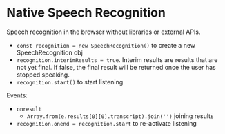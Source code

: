 # Native Speech Recognition

Speech recognition in the browser without libraries or external APIs.

- `const recognition = new SpeechRecognition()` to create a new SpeechRecognition obj
- `recognition.interimResults = true`. Interim results are results that are not yet final. If false, the final result will be returned once the user has stopped speaking.
- `recognition.start()` to start listening

Events:
- `onresult`
  - `Array.from(e.results[0][0].transcript).join('')` joining results
- `recognition.onend = recognition.start` to re-activate listening